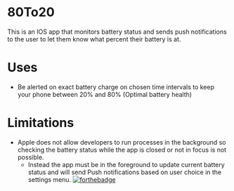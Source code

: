 
# 80To20
This is an IOS app that monitors battery status and sends push notifications to the user to let them know what percent their battery is at. 

# Uses
- Be alerted on exact battery charge on chosen time intervals to keep your phone between 20% and 80% (Optimal battery health)

# Limitations
- Apple does not allow developers to run processes in the background so checking the battery status while the app is closed or not in focus is not possible. 
  - Instead the app must be in the foreground to update current battery status and will send Push notifications based on user choice in the settings menu. 
[![forthebadge](https://forthebadge.com/images/badges/made-with-swift.svg)](https://forthebadge.com)
